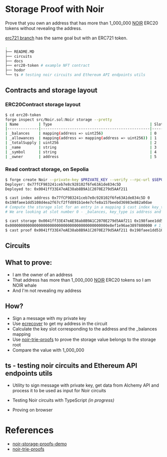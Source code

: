 # Storage Proof with Noir

Prove that you own an address that has more than 1_000_000 [NOIR](https://sepolia.etherscan.io/address/0x0041ff33e47eae38ab8b9a1c2070e279d5aaf211) ERC20 tokens without revealing the address.

[erc721 branch](https://github.com/trangnv/storage-proof-noir/tree/erc721) has the same goal but with an ERC721 token.

```bash
.
├── README.MD
├── circuits
├── docs
├── erc20-token # example NFT contract
├── hodor
└── ts # testing noir circuits and Ethereum API endpoints utils
```

## Contracts and storage layout

### ERC20Contract storage layout

```bash
$ cd erc20-token
forge inspect src/Noir.sol:Noir storage --pretty
| Name         | Type                                            | Slot | Offset | Bytes | Contract          |
|--------------|-------------------------------------------------|------|--------|-------|-------------------|
| _balances    | mapping(address => uint256)                     | 0    | 0      | 32    | src/Noir.sol:Noir |
| _allowances  | mapping(address => mapping(address => uint256)) | 1    | 0      | 32    | src/Noir.sol:Noir |
| _totalSupply | uint256                                         | 2    | 0      | 32    | src/Noir.sol:Noir |
| _name        | string                                          | 3    | 0      | 32    | src/Noir.sol:Noir |
| _symbol      | string                                          | 4    | 0      | 32    | src/Noir.sol:Noir |
| _owner       | address                                         | 5    | 0      | 20    | src/Noir.sol:Noir |
```

### Read contract storage, on Sepolia

```bash
$ forge create Noir --private-key $PRIVATE_KEY --verify --rpc-url $SEPOLIA_RPC_URL
Deployer: 0x77fCF983241ceb7e8c928102f6fe63A1de834c5D
Deployed to: 0x0041ff33E47eAE38ab8B9A1C2070E279d5AAf211
```

```bash
$ cast index address 0x77fCF983241ceb7e8c928102f6fe63A1de834c5D 0
0x198faee1dd5108d4ea2f67cf2ffd891b1e4e7cfe8a157beebd36983e882a0dae
# Compute the storage slot for an entry in a mapping $ cast index key_type key slot
# We are looking at slot number 0 - _balances, key_type is address and key is the address 0x77fCF983241ceb7e8c928102f6fe63A1de834c5D
```

```bash
$ cast storage 0x0041ff33E47eAE38ab8B9A1C2070E279d5AAf211 0x198faee1dd5108d4ea2f67cf2ffd891b1e4e7cfe8a157beebd36983e882a0dae --rpc-url $SEPOLIA_RPC_URL
0x00000000000000000000000000000000000000000000e8ef1e96ae3897800000 # 1_100_000 e18
$ cast proof 0x0041ff33E47eAE38ab8B9A1C2070E279d5AAf211 0x198faee1dd5108d4ea2f67cf2ffd891b1e4e7cfe8a157beebd36983e882a0dae --rpc-url $SEPOLIA_RPC_URL
```

## Circuits

## What to prove:

- I am the owner of an address
- That address has more than 1_000_000 [NOIR](https://sepolia.etherscan.io/address/0x0041ff33e47eae38ab8b9a1c2070e279d5aaf211) ERC20 tokens so I am NOIR whale
- And I'm not revealing my address

## How?

- Sign a message with my private key
- Use [ecrecover](https://github.com/colinnielsen/ecrecover-noir) to get my address in the circuit
- Calculate the key slot corresponding to the address and the \_balances mapping
- Use [noir-trie-proofs](https://github.com/aragonzkresearch/noir-trie-proofs) to prove the storage value belongs to the storage root
- Compare the value with 1_000_000

## ts - testing noir circuits and Ethereum API endpoints utils

- Utility to sign message with private key, get data from Alchemy API and process it to be used as input for Noir circuits

- Testing Noir circuits with TypeScript _(in progress)_

- Proving on browser

# References

- [noir-storage-proofs-demo](https://github.com/Maddiaa0/noir-storage-proofs-demo)
- [noir-trie-proofs](https://github.com/aragonzkresearch/noir-trie-proofs)
